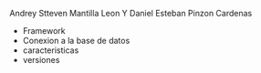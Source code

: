 Andrey Stteven Mantilla Leon Y Daniel Esteban Pinzon Cardenas

- Framework
- Conexion a la base de datos
- caracteristicas
- versiones
